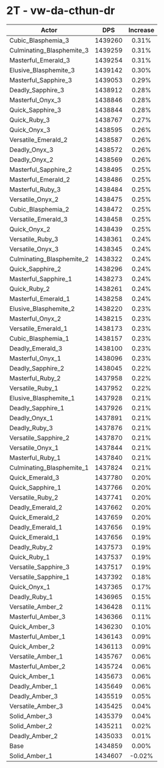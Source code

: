 # 2T - vw-da-cthun-dr
| Actor | DPS | Increase |
|---|:---:|:---:|
|Cubic_Blasphemia_3|1439260|0.31%|
|Culminating_Blasphemite_3|1439259|0.31%|
|Masterful_Emerald_3|1439254|0.31%|
|Elusive_Blasphemite_3|1439142|0.30%|
|Masterful_Sapphire_3|1439053|0.29%|
|Deadly_Sapphire_3|1438912|0.28%|
|Masterful_Onyx_3|1438846|0.28%|
|Quick_Sapphire_3|1438844|0.28%|
|Quick_Ruby_3|1438767|0.27%|
|Quick_Onyx_3|1438595|0.26%|
|Versatile_Emerald_2|1438587|0.26%|
|Deadly_Onyx_3|1438572|0.26%|
|Deadly_Onyx_2|1438569|0.26%|
|Masterful_Sapphire_2|1438495|0.25%|
|Masterful_Emerald_2|1438486|0.25%|
|Masterful_Ruby_3|1438484|0.25%|
|Versatile_Onyx_2|1438475|0.25%|
|Cubic_Blasphemia_2|1438472|0.25%|
|Versatile_Emerald_3|1438458|0.25%|
|Quick_Onyx_2|1438439|0.25%|
|Versatile_Ruby_3|1438361|0.24%|
|Versatile_Onyx_3|1438345|0.24%|
|Culminating_Blasphemite_2|1438322|0.24%|
|Quick_Sapphire_2|1438296|0.24%|
|Masterful_Sapphire_1|1438273|0.24%|
|Quick_Ruby_2|1438261|0.24%|
|Masterful_Emerald_1|1438258|0.24%|
|Elusive_Blasphemite_2|1438220|0.23%|
|Masterful_Onyx_2|1438215|0.23%|
|Versatile_Emerald_1|1438173|0.23%|
|Cubic_Blasphemia_1|1438157|0.23%|
|Deadly_Emerald_3|1438100|0.23%|
|Masterful_Onyx_1|1438096|0.23%|
|Deadly_Sapphire_2|1438045|0.22%|
|Masterful_Ruby_2|1437958|0.22%|
|Versatile_Ruby_1|1437952|0.22%|
|Elusive_Blasphemite_1|1437928|0.21%|
|Deadly_Sapphire_1|1437926|0.21%|
|Deadly_Onyx_1|1437891|0.21%|
|Deadly_Ruby_3|1437876|0.21%|
|Versatile_Sapphire_2|1437870|0.21%|
|Versatile_Onyx_1|1437844|0.21%|
|Masterful_Ruby_1|1437840|0.21%|
|Culminating_Blasphemite_1|1437824|0.21%|
|Quick_Emerald_3|1437780|0.20%|
|Quick_Sapphire_1|1437766|0.20%|
|Versatile_Ruby_2|1437741|0.20%|
|Deadly_Emerald_2|1437662|0.20%|
|Quick_Emerald_2|1437659|0.20%|
|Deadly_Emerald_1|1437656|0.19%|
|Quick_Emerald_1|1437656|0.19%|
|Deadly_Ruby_2|1437573|0.19%|
|Quick_Ruby_1|1437537|0.19%|
|Versatile_Sapphire_3|1437517|0.19%|
|Versatile_Sapphire_1|1437392|0.18%|
|Quick_Onyx_1|1437365|0.17%|
|Deadly_Ruby_1|1436965|0.15%|
|Versatile_Amber_2|1436428|0.11%|
|Masterful_Amber_3|1436366|0.11%|
|Quick_Amber_3|1436230|0.10%|
|Masterful_Amber_1|1436143|0.09%|
|Quick_Amber_2|1436113|0.09%|
|Versatile_Amber_1|1435767|0.06%|
|Masterful_Amber_2|1435724|0.06%|
|Quick_Amber_1|1435673|0.06%|
|Deadly_Amber_1|1435649|0.06%|
|Deadly_Amber_3|1435519|0.05%|
|Versatile_Amber_3|1435425|0.04%|
|Solid_Amber_3|1435379|0.04%|
|Solid_Amber_2|1435211|0.02%|
|Deadly_Amber_2|1435033|0.01%|
|Base|1434859|0.00%|
|Solid_Amber_1|1434607|-0.02%|
